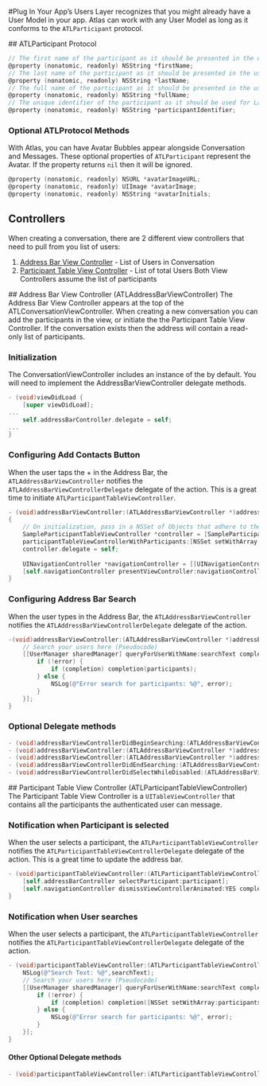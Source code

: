 #Plug In Your App’s Users
Layer recognizes that you might already have a User Model in your app.  Atlas can work with any User Model as long as it conforms to the `ATLParticipant` protocol.

##<a name="atlp"></a> ATLParticipant Protocol

```objective-c
// The first name of the participant as it should be presented in the user interface.
@property (nonatomic, readonly) NSString *firstName;
// The last name of the participant as it should be presented in the user interface.
@property (nonatomic, readonly) NSString *lastName;
// The full name of the participant as it should be presented in the user interface.
@property (nonatomic, readonly) NSString *fullName;
// The unique identifier of the participant as it should be used for Layer addressing. This identifier is issued by the Layer identity provider backend.
@property (nonatomic, readonly) NSString *participantIdentifier;
```

### Optional ATLProtocol Methods
With Atlas, you can have Avatar Bubbles appear alongside Conversation and Messages. These optional properties of `ATLParticipant` represent the Avatar. If the property returns `nil` then it will be ignored.
```objective-c
@property (nonatomic, readonly) NSURL *avatarImageURL;
@property (nonatomic, readonly) UIImage *avatarImage;
@property (nonatomic, readonly) NSString *avatarInitials;
```

## Controllers
When creating a conversation, there are 2 different view controllers that need to pull from you list of users:
1. [Address Bar View Controller](#abvc) - List of Users in Conversation
2. [Participant Table View Controller](#ptvc) - List of total Users 
Both View Controllers assume the list of participants

##<a name="abvc"></a> Address Bar View Controller (ATLAddressBarViewController)
The Address Bar View Controller appears at the top of the ATLConversationViewController. When creating a new conversation you can add the participants in the view, or initiate the the Participant Table View Controller. If the conversation exists then the address will contain a read-only list of participants.

### Initialization
The ConversationViewController includes an instance of the by default. You will need to implement the AddressBarViewController delegate methods. 
```objective-c
- (void)viewDidLoad {
    [super viewDidLoad];
...    
    self.addressBarController.delegate = self;
...
}
```

### Configuring Add Contacts Button
When the user taps the + in the Address Bar, the `ATLAddressBarViewController` notifies the `ATLAddressBarViewControllerDelegate` delegate of the action. This is a great time to initiate `ATLParticipantTableViewController`. 
```objective-c
- (void)addressBarViewController:(ATLAddressBarViewController *)addressBarViewController didTapAddContactsButton:(UIButton *)addContactsButton
{
    // On initialization, pass in a NSSet of Objects that adhere to the ATLParticipant Protocol    
    SampleParticipantTableViewController *controller = [SampleParticipantTableViewController 
    participantTableViewControllerWithParticipants:[NSSet setWithArray:users] sortType:ATLParticipantPickerSortTypeFirstName];
    controller.delegate = self;
    
    UINavigationController *navigationController = [[UINavigationController alloc] initWithRootViewController:controller];
    [self.navigationController presentViewController:navigationController animated:YES completion:nil];
}
```

### Configuring Address Bar Search
When the user types in the Address Bar, the `ATLAddressBarViewController` notifies the `ATLAddressBarViewControllerDelegate` delegate of the action. 
```objective-c
-(void)addressBarViewController:(ATLAddressBarViewController *)addressBarViewController searchForParticipantsMatchingText:(NSString *)searchText completion:(void (^)(NSArray *))completion {
    // Search your users here (Pseudocode)
    [[UserManager sharedManager] queryForUserWithName:searchText completion:^(NSArray *participants, NSError *error) {
        if (!error) {
            if (completion) completion(participants);
        } else {
            NSLog(@"Error search for participants: %@", error);
        }
    }];
}
```

### Optional Delegate methods
```objective-c
- (void)addressBarViewControllerDidBeginSearching:(ATLAddressBarViewController *)addressBarViewController;
- (void)addressBarViewController:(ATLAddressBarViewController *)addressBarViewController didSelectParticipant:(id<ATLParticipant>)participant;
- (void)addressBarViewController:(ATLAddressBarViewController *)addressBarViewController didRemoveParticipant:(id<ATLParticipant>)participant;
- (void)addressBarViewControllerDidEndSearching:(ATLAddressBarViewController *)addressBarViewController;
- (void)addressBarViewControllerDidSelectWhileDisabled:(ATLAddressBarViewController *)addressBarViewController;
```

##<a name="ptvc"></a> Participant Table View Controller  (ATLParticipantTableViewController)
The Participant Table View Controller is a `UITableViewController` that contains all the participants the authenticated user can message.

###  Notification when Participant is selected
When the user selects a participant, the `ATLParticipantTableViewController` notifies the `ATLParticipantTableViewControllerDelegate`  delegate of the action. This is a great time to update the address bar.
```objective-c
- (void)participantTableViewController:(ATLParticipantTableViewController *)participantTableViewController didSelectParticipant:(id<ATLParticipant>)participant {
    [self.addressBarController selectParticipant:participant];
    [self.navigationController dismissViewControllerAnimated:YES completion:nil];
}
```

###  Notification when User searches
When the user selects a participant, the `ATLParticipantTableViewController` notifies the `ATLParticipantTableViewControllerDelegate` delegate of the action.
```objective-c
- (void)participantTableViewController:(ATLParticipantTableViewController *)participantTableViewController didSearchWithString:(NSString *)searchText completion:(void (^)(NSSet *))completion {
    NSLog(@"Search Text: %@",searchText);
    // Search your users here (Pseudocode)
    [[UserManager sharedManager] queryForUserWithName:searchText completion:^(NSArray *participants, NSError *error) {
        if (!error) {
            if (completion) completion([NSSet setWithArray:participants]);
        } else {
            NSLog(@"Error search for participants: %@", error);
        }
    }];    
}
```

#### Other Optional Delegate methods
```objective-c
- (void)participantTableViewController:(ATLParticipantTableViewController *)participantTableViewController didDeselectParticipant:(id<ATLParticipant>)participant;
```